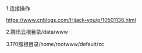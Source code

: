 1.连接操作

https://www.cnblogs.com/Hijack-you/p/10501136.html

2.腾讯云根目录/data/www

3.170服根目录/home/rootwww/default/zc